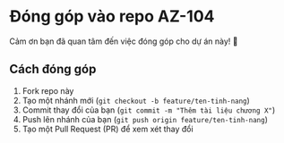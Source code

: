 # Đóng góp vào repo AZ-104

Cảm ơn bạn đã quan tâm đến việc đóng góp cho dự án này! 🎉  

## Cách đóng góp  
1. Fork repo này  
2. Tạo một nhánh mới (`git checkout -b feature/ten-tinh-nang`)  
3. Commit thay đổi của bạn (`git commit -m "Thêm tài liệu chương X"`)  
4. Push lên nhánh của bạn (`git push origin feature/ten-tinh-nang`)  
5. Tạo một Pull Request (PR) để xem xét thay đổi  
